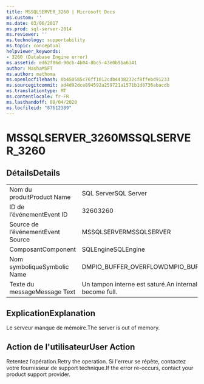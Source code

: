 ```yaml
---
title: MSSQLSERVER_3260 | Microsoft Docs
ms.custom: ''
ms.date: 03/06/2017
ms.prod: sql-server-2014
ms.reviewer: ''
ms.technology: supportability
ms.topic: conceptual
helpviewer_keywords:
- 3260 (Database Engine error)
ms.assetid: ed62f86d-90cb-4b04-8bc5-43e0b9ba6141
author: MashaMSFT
ms.author: mathoma
ms.openlocfilehash: 0b450585c76ff1012cdb4438232cf8ffebd91233
ms.sourcegitcommit: ad4d92dce894592a259721a1571b1d8736abacdb
ms.translationtype: MT
ms.contentlocale: fr-FR
ms.lasthandoff: 08/04/2020
ms.locfileid: "87612389"
---
```

# <a name="mssqlserver_3260"></a><span data-ttu-id="06afe-102">MSSQLSERVER_3260</span><span class="sxs-lookup"><span data-stu-id="06afe-102">MSSQLSERVER_3260</span></span>
    
## <a name="details"></a><span data-ttu-id="06afe-103">Détails</span><span class="sxs-lookup"><span data-stu-id="06afe-103">Details</span></span>  
  
|||  
|-|-|  
|<span data-ttu-id="06afe-104">Nom du produit</span><span class="sxs-lookup"><span data-stu-id="06afe-104">Product Name</span></span>|<span data-ttu-id="06afe-105">SQL Server</span><span class="sxs-lookup"><span data-stu-id="06afe-105">SQL Server</span></span>|  
|<span data-ttu-id="06afe-106">ID de l’événement</span><span class="sxs-lookup"><span data-stu-id="06afe-106">Event ID</span></span>|<span data-ttu-id="06afe-107">3260</span><span class="sxs-lookup"><span data-stu-id="06afe-107">3260</span></span>|  
|<span data-ttu-id="06afe-108">Source de l’événement</span><span class="sxs-lookup"><span data-stu-id="06afe-108">Event Source</span></span>|<span data-ttu-id="06afe-109">MSSQLSERVER</span><span class="sxs-lookup"><span data-stu-id="06afe-109">MSSQLSERVER</span></span>|  
|<span data-ttu-id="06afe-110">Composant</span><span class="sxs-lookup"><span data-stu-id="06afe-110">Component</span></span>|<span data-ttu-id="06afe-111">SQLEngine</span><span class="sxs-lookup"><span data-stu-id="06afe-111">SQLEngine</span></span>|  
|<span data-ttu-id="06afe-112">Nom symbolique</span><span class="sxs-lookup"><span data-stu-id="06afe-112">Symbolic Name</span></span>|<span data-ttu-id="06afe-113">DMPIO_BUFFER_OVERFLOW</span><span class="sxs-lookup"><span data-stu-id="06afe-113">DMPIO_BUFFER_OVERFLOW</span></span>|  
|<span data-ttu-id="06afe-114">Texte du message</span><span class="sxs-lookup"><span data-stu-id="06afe-114">Message Text</span></span>|<span data-ttu-id="06afe-115">Un tampon interne est saturé.</span><span class="sxs-lookup"><span data-stu-id="06afe-115">An internal buffer has become full.</span></span>|  
  
## <a name="explanation"></a><span data-ttu-id="06afe-116">Explication</span><span class="sxs-lookup"><span data-stu-id="06afe-116">Explanation</span></span>  
 <span data-ttu-id="06afe-117">Le serveur manque de mémoire.</span><span class="sxs-lookup"><span data-stu-id="06afe-117">The server is out of memory.</span></span>  
  
## <a name="user-action"></a><span data-ttu-id="06afe-118">Action de l'utilisateur</span><span class="sxs-lookup"><span data-stu-id="06afe-118">User Action</span></span>  
 <span data-ttu-id="06afe-119">Retentez l’opération.</span><span class="sxs-lookup"><span data-stu-id="06afe-119">Retry the operation.</span></span> <span data-ttu-id="06afe-120">Si l'erreur se répète, contactez votre fournisseur de support technique.</span><span class="sxs-lookup"><span data-stu-id="06afe-120">If the error re-occurs, contact your product support provider.</span></span>  
  
  
